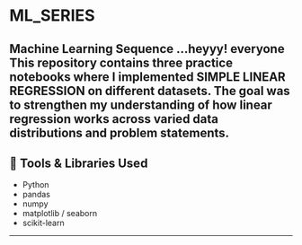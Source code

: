 # ML_SERIES
Machine Learning Sequence
...heyyy! everyone This repository contains three practice notebooks where I implemented **SIMPLE LINEAR REGRESSION** on different datasets. The goal was to strengthen my understanding of how linear regression works across varied data distributions and problem statements.
----------------------------------------------------------
## 🔧 Tools & Libraries Used
- Python
- pandas
- numpy
- matplotlib / seaborn
- scikit-learn
---------------------------------------------------------
